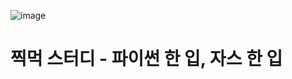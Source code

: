 ![image](https://github.com/Nyejinan/jjikmeok_study/assets/148752016/3a245ad3-95c8-4c9d-8392-7d9b0a8b17a9)
# 찍먹 스터디 - 파이썬 한 입, 자스 한 입
